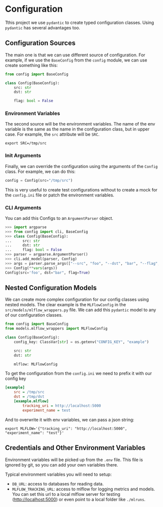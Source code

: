 # Configuration

Tthis project we use `pydantic` to create typed configuration classes. Using `pydantic` has several advantages too.

## Configuration Sources

The main one is that we can use different source of configuration. For example, if we use the `BaseConfig` from the `config` module, we can use create something like this:

```python
from config import BaseConfig

class Config(BaseConfig):
    src: str
    dst: str

    flag: bool = False
```

### Environment Variables

The second source will be the environment variables. The name of the env variable is the same as the name in the configuration class, but in upper case. For example, the `src` attribute will be `SRC`.

```console
export SRC=/tmp/src
```

### Init Arguments

Finally, we can override the configuration using the arguments of the `Config` class. For example, we can do this:

```python
config = Config(src="/tmp/src")
```

This is very useful to create test configurations without to create a mock for the `config.ini` file or patch the environment variables.

### CLI Arguments

You can add this Configs to an `ArgumentParser` object.

```python
>>> import argparse
>>> from config import cli, BaseConfig
>>> class Config(BaseConfig):
...     src: str
...     dst: str
...     flag: bool = False
>>> parser = argparse.ArgumentParser()
>>> cli.add_model(parser, Config)
>>> args = parser.parse_args(["--src", "foo", "--dst", "bar", "--flag", "true"])
>>> Config(**vars(args))
Config(src='foo', dst="bar", flag=True)
```

## Nested Configuration Models

We can create more complex configuration for our config classes using nested models. The clear example is the `MLFlowConfig` in the `src/models/mlflow_wrappers.py` file. We can add this `pydantic` model to any of our configuration classes.

```python
from config import BaseConfig
from models.mlflow_wrappers import MLFlowConfig

class Config(BaseConfig):
    config_key: ClassVar[str] = os.getenv("CONFIG_KEY", "example")

    src: str
    dst: str

    mlflow: MLFlowConfig
```

To get the configuration from the `config.ini` we need to prefix it with our config key

```ini
[example]
    src = /tmp/src
    dst = /tmp/dst
    [example.mlflow]
        tracking_uri = http://localhost:5000
        experiment_name = test
```

And to overwrite it with env variables, we can pass a json string:

```console
export MLFLOW='{"tracking_uri": "http://localhost:5000", "experiment_name": "test"}'
```

## Credentials and Other Environment Variables

Environment variables will be picked up from the `.env` file. This file is ignored by git, so you can add your own variables there.

Typical environment variables you will need to setup:

- `DB_URL`: access to databases for reading data.
- `MLFLOW_TRACKING_URL`: access to mlflow for logging metrics and models. You can set this url to a local mlflow server for testing (<http://localhost:5000>) or even point to a local folder like `./mlruns`.
